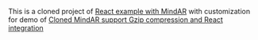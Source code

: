 This is a cloned project of [React example with MindAR](https://github.com/hiukim/mind-ar-js-react) with customization for demo of [Cloned MindAR support Gzip compression and React integration](https://github.com/rx925/forked-mind-ar-js)
